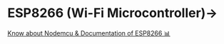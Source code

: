 # ESP8266 (Wi-Fi Microcontroller)->
<a href="https://cityos-air.readme.io/docs/esp8266-nodemcu"> Know about Nodemcu & Documentation of ESP8266 📊</a>
